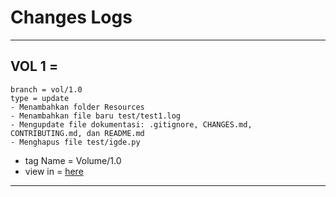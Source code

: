 # Changes Logs

---

## VOL 1 =

    branch = vol/1.0
    type = update
    - Menambahkan folder Resources
    - Menambahkan file baru test/test1.log
    - Mengupdate file dokumentasi: .gitignore, CHANGES.md, CONTRIBUTING.md, dan README.md
    - Menghapus file test/igde.py

- tag Name = Volume/1.0
- view in = [here](https://github.com/ridwan-arch-v/XCEL/tree/main/resources)

---

